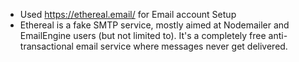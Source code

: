- Used https://ethereal.email/ for Email account Setup
- Ethereal is a fake SMTP service, mostly aimed at Nodemailer and EmailEngine users (but not limited to). It's a completely free anti-transactional email service where messages never get delivered.
